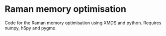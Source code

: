 # Raman memory optimisation

Code for the Raman memory optimisation using XMDS and python. Requires numpy, h5py and pygmo. 
